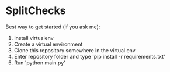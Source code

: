 SplitChecks
===========

Best way to get started (if you ask me):

1. Install virtualenv
2. Create a virtual environment
3. Clone this repository somewhere in the virtual env
4. Enter repository folder and type 'pip install -r requirements.txt'
5. Run 'python main.py'